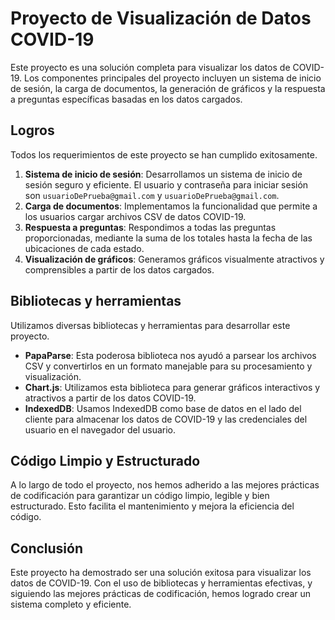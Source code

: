 # Proyecto de Visualización de Datos COVID-19

Este proyecto es una solución completa para visualizar los datos de COVID-19. Los componentes principales del proyecto incluyen un sistema de inicio de sesión, la carga de documentos, la generación de gráficos y la respuesta a preguntas específicas basadas en los datos cargados.

## Logros

Todos los requerimientos de este proyecto se han cumplido exitosamente. 

1. **Sistema de inicio de sesión**: Desarrollamos un sistema de inicio de sesión seguro y eficiente. El usuario y contraseña para iniciar sesión son `usuarioDePrueba@gmail.com` y `usuarioDePrueba@gmail.com`.
2. **Carga de documentos**: Implementamos la funcionalidad que permite a los usuarios cargar archivos CSV de datos COVID-19.
3. **Respuesta a preguntas**: Respondimos a todas las preguntas proporcionadas, mediante la suma de los totales hasta la fecha de las ubicaciones de cada estado. 
4. **Visualización de gráficos**: Generamos gráficos visualmente atractivos y comprensibles a partir de los datos cargados.

## Bibliotecas y herramientas

Utilizamos diversas bibliotecas y herramientas para desarrollar este proyecto. 

- **PapaParse**: Esta poderosa biblioteca nos ayudó a parsear los archivos CSV y convertirlos en un formato manejable para su procesamiento y visualización.
- **Chart.js**: Utilizamos esta biblioteca para generar gráficos interactivos y atractivos a partir de los datos COVID-19.
- **IndexedDB**: Usamos IndexedDB como base de datos en el lado del cliente para almacenar los datos de COVID-19 y las credenciales del usuario en el navegador del usuario.

## Código Limpio y Estructurado

A lo largo de todo el proyecto, nos hemos adherido a las mejores prácticas de codificación para garantizar un código limpio, legible y bien estructurado. Esto facilita el mantenimiento y mejora la eficiencia del código.

## Conclusión

Este proyecto ha demostrado ser una solución exitosa para visualizar los datos de COVID-19. Con el uso de bibliotecas y herramientas efectivas, y siguiendo las mejores prácticas de codificación, hemos logrado crear un sistema completo y eficiente.
